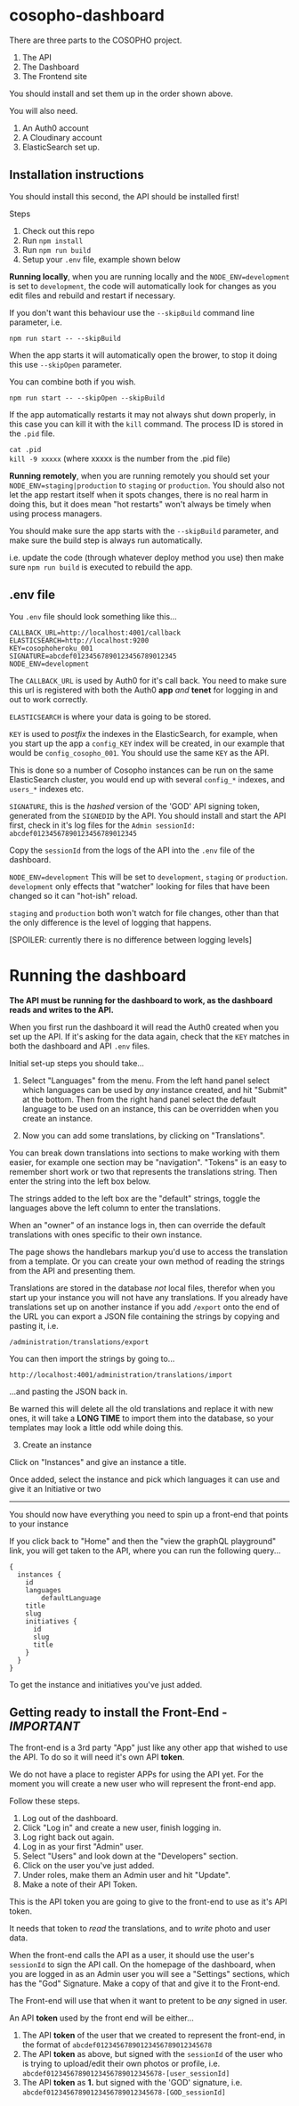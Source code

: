 # cosopho-dashboard


There are three parts to the COSOPHO project.

1. The API
2. The Dashboard
3. The Frontend site

You should install and set them up in the order shown above.

You will also need.

1. An Auth0 account
2. A Cloudinary account
3. ElasticSearch set up.

## Installation instructions

You should install this second, the API should be installed first!

Steps

1. Check out this repo
2. Run `npm install`
3. Run `npm run build`
3. Setup your `.env` file, example shown below

**Running locally**, when you are running locally and the `NODE_ENV=development` is set to `development`, the code will automatically look for changes as you edit files and rebuild and restart if necessary.

If you don't want this behaviour use the `--skipBuild` command line parameter, i.e.

`npm run start -- --skipBuild`

When the app starts it will automatically open the brower, to stop it doing this use `--skipOpen` parameter.

You can combine both if you wish.

`npm run start -- --skipOpen --skipBuild`

If the app automatically restarts it may not always shut down properly, in this case you can kill it with the `kill` command. The process ID is stored in the `.pid` file.

`cat .pid`  
`kill -9 xxxxx` (where xxxxx is the number from the .pid file)

**Running remotely**, when you are running remotely you should set your `NODE_ENV=staging|production` to `staging` or `production`. You should also not let the app restart itself when it spots changes, there is no real harm in doing this, but it does mean "hot restarts" won't always be timely when using process managers.

You should make sure the app starts with the `--skipBuild` parameter, and make sure the build step is always run automatically.

i.e. update the code (through whatever deploy method you use) then make sure `npm run build` is executed to rebuild the app.

## .env file

You `.env` file should look something like this...

```
CALLBACK_URL=http://localhost:4001/callback
ELASTICSEARCH=http://localhost:9200
KEY=cosophoheroku_001
SIGNATURE=abcdef01234567890123456789012345
NODE_ENV=development
```

The `CALLBACK_URL` is used by Auth0 for it's call back. You need to make sure this url is registered with both the Auth0 **app** *and* **tenet** for logging in and out to work correctly.

`ELASTICSEARCH` is where your data is going to be stored.

`KEY` is used to _postfix_ the indexes in the ElasticSearch, for example, when you start up the app a `config_KEY` index will be created, in our example that would be `config_cosopho_001`. You should use the same `KEY` as the API.

This is done so a number of Cosopho instances can be run on the same ElasticSearch cluster, you would end up with several `config_*` indexes, and `users_*` indexes etc.

`SIGNATURE`, this is the _hashed_ version of the 'GOD' API signing token, generated from the `SIGNEDID` by the API. You should install and start the API first, check in it's log files for the `Admin sessionId: abcdef01234567890123456789012345`

Copy the `sessionId` from the logs of the API into the `.env` file of the dashboard.

`NODE_ENV=development` This will be set to `development`, `staging` or `production`. `development` only effects that "watcher" looking for files that have been changed so it can "hot-ish" reload.

`staging` and `production` both won't watch for file changes, other than that the only difference is the level of logging that happens.

[SPOILER: currently there is no difference between logging levels]

# Running the dashboard

**The API must be running for the dashboard to work, as the dashboard reads and writes to the API.**

When you first run the dashboard it will read the Auth0 created when you set up the API. If it's asking for the data again, check that the `KEY` matches in both the dashboard and API `.env` files.

Initial set-up steps you should take...

1. Select "Languages" from the menu. From the left hand panel select which languages can be used by _any_ instance created, and hit "Submit" at the bottom. Then from the right hand panel select the default language to be used on an instance, this can be overridden when you create an instance.

2. Now you can add some translations, by clicking on "Translations".

You can break down translations into sections to make working with them easier, for example one section may be "navigation". "Tokens" is an easy to remember short work or two that represents the translations string. Then enter the string into the left box below.

The strings added to the left box are the "default" strings, toggle the languages above the left column to enter the translations.

When an "owner" of an instance logs in, then can override the default translations with ones specific to their own instance.

The page shows the handlebars markup you'd use to access the translation from a template. Or you can create your own method of reading the strings from the API and presenting them.

Translations are stored in the database _not_ local files, therefor when you start up your instance you will not have any translations. If you already have translations set up on another instance if you add `/export` onto the end of the URL you can export a JSON file containing the strings by copying and pasting it, i.e.

`/administration/translations/export`

You can then import the strings by going to...

`http://localhost:4001/administration/translations/import`

...and pasting the JSON back in.

Be warned this will delete all the old translations and replace it with new ones, it will take a **LONG TIME** to import them into the database, so your templates may look a little odd while doing this.

3. Create an instance

Click on "Instances" and give an instance a title.

Once added, select the instance and pick which languages it can use and give it an Initiative or two

* * *

You should now have everything you need to spin up a front-end that points to your instance

If you click back to "Home" and then the "view the graphQL playground" link, you will get taken to the API, where you can run the following query...

```
{
  instances {
    id
    languages
		defaultLanguage
    title
    slug
    initiatives {
      id
      slug
      title
    }
  }
}
```

To get the instance and initiatives you've just added.

## Getting ready to install the Front-End - *IMPORTANT*

The front-end is a 3rd party "App" just like any other app that wished to use the API. To do so it will need it's own API **token**.

We do not have a place to register APPs for using the API yet. For the moment you will create a new user who will represent the front-end app.

Follow these steps.

1. Log out of the dashboard.
2. Click "Log in" and create a new user, finish logging in.
3. Log right back out again.
4. Log in as your first "Admin" user.
5. Select "Users" and look down at the "Developers" section.
6. Click on the user you've just added.
7. Under roles, make them an Admin user and hit "Update".
8. Make a note of their API Token.

This is the API token you are going to give to the front-end to use as it's API token.

It needs that token to _read_ the translations, and to _write_ photo and user data.

When the front-end calls the API as a user, it should use the user's `sessionId` to sign the API call. On the homepage of the dashboard, when you are logged in as an Admin user you will see a "Settings" sections, which has the "God" Signature. Make a copy of that and give it to the Front-end.

The Front-end will use that when it want to pretent to be _any_ signed in user.

An API **token** used by the front end will be either...

1. The API **token** of the user that we created to represent the front-end, in the format of `abcdef01234567890123456789012345678`
2. The API **token** as above, but signed with the `sessionId` of the user who is trying to upload/edit their own photos or profile, i.e. `abcdef01234567890123456789012345678-[user_sessionId]`
3. The API **token** as **1.** but signed with the 'GOD' signature, i.e. `abcdef01234567890123456789012345678-[GOD_sessionId]`


